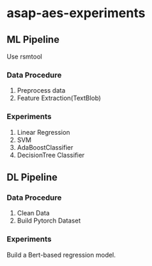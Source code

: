 # asap-aes-experiments

## ML Pipeline
Use rsmtool

### Data Procedure
1. Preprocess data
2. Feature Extraction(TextBlob)

### Experiments
1. Linear Regression
2. SVM
3. AdaBoostClassifier
4. DecisionTree Classifier


## DL Pipeline

### Data Procedure
1. Clean Data
2. Build Pytorch Dataset


### Experiments
Build a Bert-based regression model.







